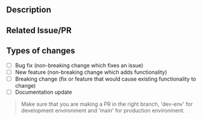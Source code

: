 ## Description

## Related Issue/PR

## Types of changes

- [ ] Bug fix (non-breaking change which fixes an issue)
- [ ] New feature (non-breaking change which adds functionality)
- [ ] Breaking change (fix or feature that would cause existing functionality to change)
- [ ] Documentation update

> Make sure that you are making a PR in the right branch, 'dev-env' for development environment and 'main' for production environment.